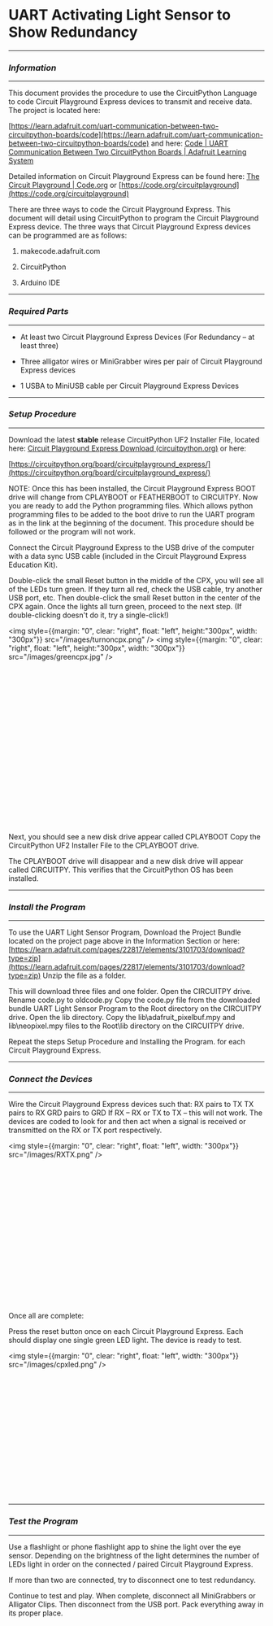 # UART Activating Light Sensor to Show Redundancy
---
### *Information*
---

This document provides the procedure to use the CircuitPython Language to code Circuit Playground Express devices to transmit and receive data.  The project is located here: 

[https://learn.adafruit.com/uart-communication-between-two-circuitpython-boards/code](https://learn.adafruit.com/uart-communication-between-two-circuitpython-boards/code) and here: [Code | UART Communication Between Two CircuitPython Boards | Adafruit Learning System](https://learn.adafruit.com/uart-communication-between-two-circuitpython-boards/code)

Detailed information on Circuit Playground Express can be found here: [The Circuit Playground | Code.org](https://code.org/circuitplayground) or [https://code.org/circuitplayground](https://code.org/circuitplayground)

There are three ways to code the Circuit Playground Express.  This document will detail using CircuitPython to program the Circuit Playground Express device.  The three ways that Circuit Playground Express devices can be programmed are as follows:

1.	makecode.adafruit.com

2.	CircuitPython

3.	Arduino IDE 

---
### *Required Parts*
---

*	At least two Circuit Playground Express Devices (For Redundancy – at least three)

*	Three alligator wires or MiniGrabber wires per pair of Circuit Playground Express devices

*	1 USBA to MiniUSB cable per Circuit Playground Express Devices

---
### *Setup Procedure*
---

Download the latest **stable** release CircuitPython UF2 Installer File, located here: [Circuit Playground Express Download (circuitpython.org)](https://circuitpython.org/board/circuitplayground_express/) or here:

[https://circuitpython.org/board/circuitplayground_express/](https://circuitpython.org/board/circuitplayground_express/)

NOTE:
Once this has been installed, the Circuit Playground Express BOOT drive will change from CPLAYBOOT or FEATHERBOOT to CIRCUITPY. Now you are ready to add the Python programming files.  Which allows python programming files to be added to the boot drive to run the UART program as in the link at the beginning of the document.  This procedure should be followed or the program will not work.

Connect the Circuit Playground Express to the USB drive of the computer with a data sync USB cable (included in the Circuit Playground Express Education Kit).

Double-click the small Reset button in the middle of the CPX, you will see all of the LEDs turn green. If they turn all red, check the USB cable, try another USB port, etc.  Then double-click the small Reset button in the center of the CPX again.  Once the lights all turn green, proceed to the next step.  (If double-clicking doesn't do it, try a single-click!)

<img style={{margin: "0", clear: "right", float: "left", height:"300px", width: "300px"}}
            src="/images/turnoncpx.png"
            /> 
<img style={{margin: "0", clear: "right", float: "left", height:"300px", width: "300px"}}
            src="/images/greencpx.jpg"
            /> 
<br></br><br></br>
            <br></br><br></br>
            <br></br><br></br>
            <br></br><br></br>
            <br></br><br></br>

Next, you should see a new disk drive appear called CPLAYBOOT
Copy the CircuitPython UF2 Installer File to the CPLAYBOOT drive.

The CPLAYBOOT drive will disappear and a new disk drive will appear called CIRCUITPY.  This verifies that the CircuitPython OS has been installed.

---
### *Install the Program*
---

To use the UART Light Sensor Program, Download the Project Bundle located on the project page above in the Information Section or here: 
[https://learn.adafruit.com/pages/22817/elements/3101703/download?type=zip](https://learn.adafruit.com/pages/22817/elements/3101703/download?type=zip)
Unzip the file as a folder. 

This will download three files and one folder.  Open the CIRCUITPY drive.
Rename code.py to oldcode.py
Copy the code.py file from the downloaded bundle UART Light Sensor Program to the Root directory on the CIRCUITPY drive.
Open the lib directory.
Copy the lib\adafruit_pixelbuf.mpy and lib\neopixel.mpy files to the Root\lib directory on the CIRCUITPY drive.

Repeat the steps Setup Procedure and Installing the Program. for each Circuit Playground Express.

---
### *Connect the Devices*
---

Wire the Circuit Playground Express devices such that:
RX pairs to TX
TX pairs to RX
GRD pairs to GRD
If RX – RX or TX to TX – this will not work.  The devices are coded to look for and then act when a signal is received or transmitted on the RX or TX port respectively.


<img style={{margin: "0", clear: "right", float: "left", width: "300px"}}
            src="/images/RXTX.png"
            /> 
            
<br></br><br></br>
            <br></br><br></br>
            <br></br><br></br>
            <br></br><br></br>
            

Once all are complete:

Press the reset button once on each Circuit Playground Express. Each should display one single green LED light.  The device is ready to test.

<img style={{margin: "0", clear: "right", float: "left", width: "300px"}}
            src="/images/cpxled.png"
            /> 
            
<br></br><br></br>
            <br></br><br></br>
            <br></br><br></br>
            <br></br>


________________________________________________________________________________________
### *Test the Program*
________________________________________________________________________________________

Use a flashlight or phone flashlight app to shine the light over the eye sensor.  Depending on the brightness of the light determines the number of LEDs light in order on the connected / paired Circuit Playground Express.

If more than two are connected, try to disconnect one to test redundancy.

Continue to test and play.  When complete, disconnect all MiniGrabbers or Alligator Clips.  Then disconnect from the USB port.  Pack everything away in its proper place.

